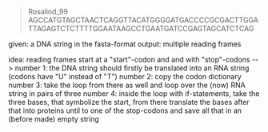 >Rosalind_99
AGCCATGTAGCTAACTCAGGTTACATGGGGATGACCCCGCGACTTGGATTAGAGTCTCTTTTGGAATAAGCCTGAATGATCCGAGTAGCATCTCAG

given: a DNA string in the fasta-format
output: multiple reading frames

idea: reading frames start at a "start"-codon and and with "stop"-codons --> 
number 1: the DNA string should firstly be translated into an RNA string (codons have "U" instead of "T")
number 2: copy the codon dictionary
number 3: take the loop from there as well and loop over the (now) RNA string in pairs of three
number 4: inside the loop with if-statements, take the three bases, that symbolize the start, from there translate the bases after that into proteins until to one of the stop-codons and save all that in an (before made) empty string  